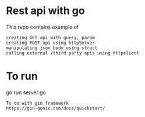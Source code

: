 # Rest api with go

This repo contains example of
```
creating GET api with query, param
creating POST api using httpServer
manipulating json body using struct
calling external /third party apis using httpclient
```

# To run 
go run server.go

```
To do with gin framework 
https://gin-gonic.com/docs/quickstart/
```